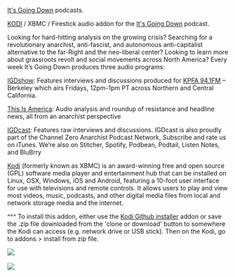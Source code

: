 <a href="https://itsgoingdown.org/category/podcast/">It's Going Down</a> podcasts.<br>

<a href="kodi.tv">KODI<a> / XBMC / Firestick audio addon for the <a href="https://itsgoingdown.org/category/podcast/">It's Going Down</a> podcast.<br>

Looking for hard-hitting analysis on the growing crisis? Searching for a revolutionary anarchist, anti-fascist, and autonomous anti-capitalist alternative to the far-Right and the neo-liberal center? Looking to learn more about grassroots revolt and social movements across North America? Every week It’s Going Down produces three audio programs:<br>

<a href="https://kpfa.org/program/igd/">IGDshow</a>: Features interviews and discussions produced for <a href="https://www.kpfa.org">KPFA 94.1FM</a> – Berkeley which airs Fridays, 12pm-1pm PT across Northern and Central California.<br>

<a href="https://www.podbean.com/site/Search/index?v=It%27s+Going+Down">This Is America</a>: Audio analysis and roundup of resistance and headline news, all from an anarchist perspective<br>

<a href="https://www.podbean.com/site/Search/index?v=It%27s+Going+Down">IGDcast</a>: Features raw interviews and discussions. IGDcast is also proudly part of the Channel Zero Anarchist Podcast Network, Subscribe and rate us on iTunes. We’re also on Stitcher, Spotify, Podbean, Podtail, Listen Notes, and BluBrry<br>

<a href="www.kodi.tv">Kodi</a> (formerly known as XBMC) is an award-winning free and open source (GPL) software media player and entertainment hub that can be installed on Linux, OSX, Windows, iOS and Android, featuring a 10-foot user interface for use with televisions and remote controls. It allows users to play and view most videos, music, podcasts, and other digital media files from local and network storage media and the internet.<br>

^^^ To install this addon, either use the <a href="https://www.tvaddons.co/github-browser-kodi/">Kodi Github installer</a> addon or save the .zip file downloaded from the 'clone or download' button to somewhere the Kodi can access (e.g. network drive or USB stick). Then on the Kodi, go to addons > install from zip file.<br>

<img src="https://itsgoingdown.org/wp-content/themes/IGD_SEPT_21_V2/images/logo.svg"><br>
<br><a href="http://www.kodi.tv"><img src="https://kodi.tv/sites/default/files/page/field_image/about--devices.jpg">
